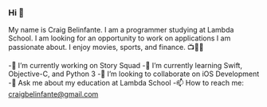 ### Hi 👋

My name is Craig Belinfante. I am a programmer studying at Lambda School. I am looking for an opportunity to work on applications I am passionate about. I enjoy movies, sports, and finance. 📺🏀😁

-🔭 I’m currently working on Story Squad
-🌱 I’m currently learning Swift, Objective-C, and Python 3
-🤝 I’m looking to collaborate on iOS Development
-💬 Ask me about my education at Lambda School
-📫 How to reach me: craigbelinfante@gmail.com
